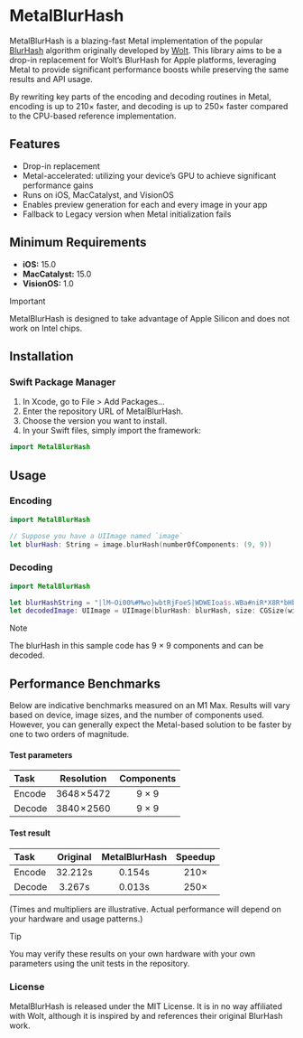 # MetalBlurHash

MetalBlurHash is a blazing-fast Metal implementation of the popular [BlurHash](http://blurha.sh) algorithm originally developed by [Wolt](https://github.com/woltapp/blurhash). This library aims to be a drop-in replacement for Wolt’s BlurHash for Apple platforms, leveraging Metal to provide significant performance boosts while preserving the same results and API usage.

By rewriting key parts of the encoding and decoding routines in Metal, encoding is up to 210× faster, and decoding is up to 250× faster compared to the CPU-based reference implementation.

## Features
- Drop-in replacement
- Metal-accelerated: utilizing your device’s GPU to achieve significant performance gains
- Runs on iOS, MacCatalyst, and VisionOS
- Enables preview generation for each and every image in your app
- Fallback to Legacy version when Metal initialization fails

## Minimum Requirements

- **iOS:** 15.0
- **MacCatalyst:** 15.0
- **VisionOS:** 1.0

> [!IMPORTANT]
> MetalBlurHash is designed to take advantage of Apple Silicon and does not work on Intel chips.

## Installation

### Swift Package Manager
1.	In Xcode, go to File > Add Packages…
2.	Enter the repository URL of MetalBlurHash.
3.	Choose the version you want to install.
4.	In your Swift files, simply import the framework:

```swift
import MetalBlurHash
```

## Usage

### Encoding

```swift
import MetalBlurHash

// Suppose you have a UIImage named `image`
let blurHash: String = image.blurHash(numberOfComponents: (9, 9))
```

### Decoding

```swift
import MetalBlurHash

let blurHashString = "|lM~Oi00%#Mwo}wbtRjFoeS|WDWEIoa$s.WBa#niR*X8R*bHbIawt7aeWVRjofs.R*R+axR+WBofs:ofjsofbFWBflfjogs:jsWCfQjZWCbHkCWVWVjbjtjsjsa|ayj@j[oLj[a|j?j[jZoLayWVWBayj[jtf6azWCafoL"
let decodedImage: UIImage = UIImage(blurHash: blurHash, size: CGSize(width: 3840, height: 2160))
```

> [!NOTE]
> The blurHash in this sample code has 9 × 9 components and can be decoded.

## Performance Benchmarks

Below are indicative benchmarks measured on an M1 Max. Results will vary based on device, image sizes, and the number of components used. However, you can generally expect the Metal-based solution to be faster by one to two orders of magnitude.

#### Test parameters
|  Task  |  Resolution | Components |
| :----- | :---------: | :--------: |
| Encode | 3648 × 5472 |    9 × 9   |
| Decode | 3840 × 2560 |    9 × 9   |

#### Test result
|  Task  | Original | MetalBlurHash | Speedup |
| :----- | :------: | :-----------: | :-----: |
| Encode |  32.212s |     0.154s    |  210×   |
| Decode |  3.267s  |     0.013s    |  250×   |

(Times and multipliers are illustrative. Actual performance will depend on your hardware and usage patterns.)

> [!TIP]
> You may verify these results on your own hardware with your own parameters using the unit tests in the repository.

### License

MetalBlurHash is released under the MIT License. It is in no way affiliated with Wolt, although it is inspired by and references their original BlurHash work.
